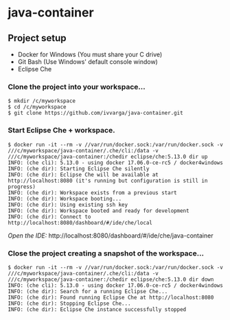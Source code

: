 # java-container

## Project setup

* Docker for Windows (You must share your C drive)
* Git Bash (Use Windows' default console window)
* Eclipse Che

### Clone the project into your workspace...
```
$ mkdir /c/myworkspace
$ cd /c/myworkspace
$ git clone https://github.com/ivvarga/java-container.git
```

### Start Eclipse Che + workspace.
```
$ docker run -it --rm -v //var/run/docker.sock:/var/run/docker.sock -v ///c/myworkspace/java-container/.che/cli:/data -v ///c/myworkspace/java-container:/chedir eclipse/che:5.13.0 dir up
INFO: (che cli): 5.13.0 - using docker 17.06.0-ce-rc5 / docker4windows
INFO: (che dir): Starting Eclipse Che silently
INFO: (che dir): Eclipse Che will be available at http://localhost:8080 (it's running but configuration is still in progress)
INFO: (che dir): Workspace exists from a previous start
INFO: (che dir): Workspace booting...
INFO: (che dir): Using existing ssh key
INFO: (che dir): Workspace booted and ready for development
INFO: (che dir): Connect to http://localhost:8080/dashboard/#/ide/che/local
```
*Open the IDE:* http://localhost:8080/dashboard/#/ide/che/java-container

### Close the project creating a snapshot of the workspace...
```
$ docker run -it --rm -v //var/run/docker.sock:/var/run/docker.sock -v ///c/myworkspace/java-container/.che/cli:/data -v ///c/myworkspace/java-container:/chedir eclipse/che:5.13.0 dir down
INFO: (che cli): 5.13.0 - using docker 17.06.0-ce-rc5 / docker4windows
INFO: (che dir): Search for a running Eclipse Che...
INFO: (che dir): Found running Eclipse Che at http://localhost:8080
INFO: (che dir): Stopping Eclipse Che...
INFO: (che dir): Eclipse Che instance successfully stopped
```
